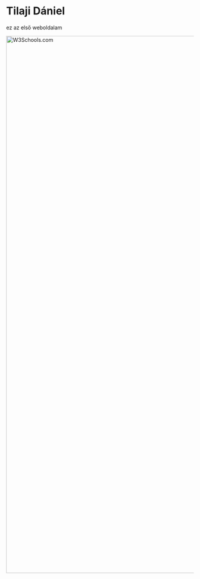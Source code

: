 <!DOCTYPE html>
<html>
<body>
  <h1>Tilaji Dániel</h1>
  <p>ez az első weboldalam</p>
<img src="https://polopij56.github.io/anyu/Image_1631681465552.jpg" alt="W3Schools.com" width="1440" height="1440">

</body>
</html>
